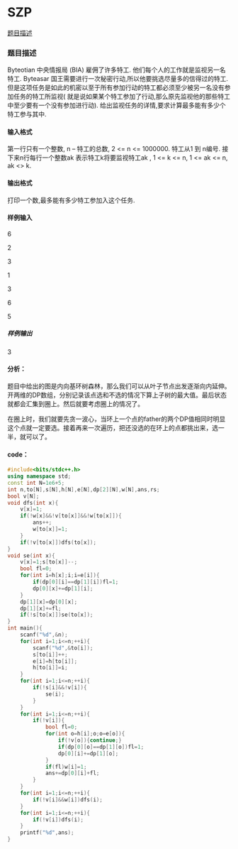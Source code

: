 # SZP

[题目描述](http://122.228.121.148:8222/judge/problem.php?cid=1112\&pid=3)

### 题目描述

Byteotian 中央情报局 (BIA) 雇佣了许多特工. 他们每个人的工作就是监视另一名特工. Byteasar 国王需要进行一次秘密行动,所以他要挑选尽量多的信得过的特工. 但是这项任务是如此的机密以至于所有参加行动的特工都必须至少被另一名没有参加任务的特工所监视( 就是说如果某个特工参加了行动,那么原先监视他的那些特工中至少要有一个没有参加进行动). 给出监视任务的详情,要求计算最多能有多少个特工参与其中.

#### 输入格式

第一行只有一个整数, n – 特工的总数, 2 <= n <= 1000000. 特工从1 到 n编号. 接下来n行每行一个整数ak 表示特工k将要监视特工ak , 1 <= k <= n, 1 <= ak <= n, ak <> k.

#### 输出格式

打印一个数,最多能有多少特工参加入这个任务.

#### 样例输入

6

2

3

1

3

6

5

##### 样例输出

3

#### 分析：

题目中给出的图是内向基环树森林，那么我们可以从叶子节点出发逐渐向内延伸。开两维的DP数组，分别记录该点选和不选的情况下算上子树的最大值。最后状态就都会汇集到圈上。然后就要考虑圈上的情况了。

在圈上时，我们就要先贪一波心，当环上一个点的father的两个DP值相同时明显这个点就一定要选。接着再来一次遍历，把还没选的在环上的点都挑出来，选一半，就可以了。

#### code：

```cpp
#include<bits/stdc++.h>
using namespace std;
const int N=1e6+5;
int n,to[N],s[N],h[N],e[N],dp[2][N],w[N],ans,rs;
bool v[N];
void dfs(int x){
    v[x]=1;
    if(!w[x]&&!v[to[x]]&&!w[to[x]]){
	    ans++;
	    w[to[x]]=1;
	}
    if(!v[to[x]])dfs(to[x]);
}
void se(int x){
    v[x]=1;s[to[x]]--;
    bool fl=0;
    for(int i=h[x];i;i=e[i]){
	    if(dp[0][i]==dp[1][i])fl=1;
	    dp[0][x]+=dp[1][i];
	}
    dp[1][x]=dp[0][x];
    dp[1][x]+=fl;
    if(!s[to[x]])se(to[x]);
}
int main(){
    scanf("%d",&n);
    for(int i=1;i<=n;++i){
	    scanf("%d",&to[i]);
	    s[to[i]]++;
	    e[i]=h[to[i]];
	    h[to[i]]=i;
	}
    for(int i=1;i<=n;++i){
	    if(!s[i]&&!v[i]){
		    se(i);
		}
	}
    for(int i=1;i<=n;++i){
	    if(!v[i]){
		    bool fl=0;
		    for(int o=h[i];o;o=e[o]){
			    if(!v[o]){continue;}
			    if(dp[0][o]==dp[1][o])fl=1;
			    dp[0][i]+=dp[1][o];
			}
		    if(fl)w[i]=1;
		    ans+=dp[0][i]+fl;
		}
	}
    for(int i=1;i<=n;++i){
	    if(!v[i]&&w[i])dfs(i);
	}
    for(int i=1;i<=n;++i){
	    if(!v[i])dfs(i);
	}
    printf("%d",ans);
}
```

